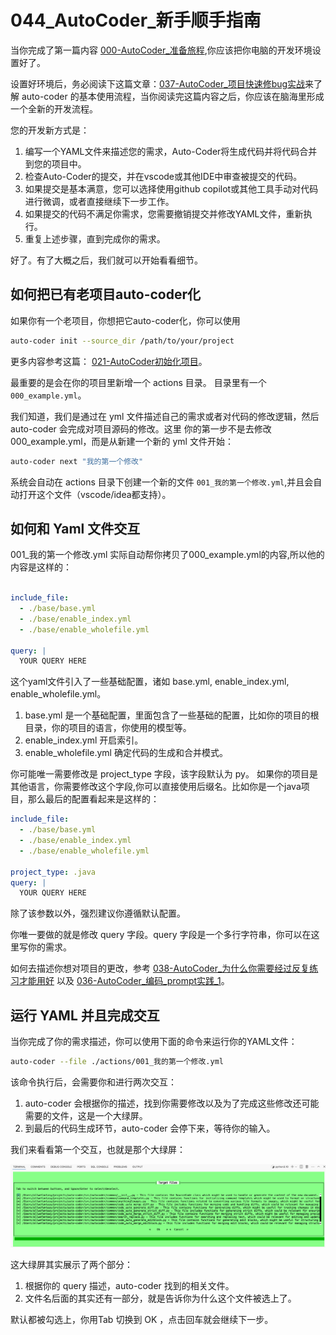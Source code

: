 # 044_AutoCoder_新手顺手指南

当你完成了第一篇内容 [000-AutoCoder_准备旅程](./000-AutoCoder_准备旅程.md),你应该把你电脑的开发环境设置好了。


设置好环境后，务必阅读下这篇文章：[037-AutoCoder_项目快速修bug实战](./037-AutoCoder_项目快速修bug实战.md)来了解 auto-coder 的基本使用流程，当你阅读完这篇内容之后，你应该在脑海里形成一个全新的开发流程。

您的开发新方式是：

1. 编写一个YAML文件来描述您的需求，Auto-Coder将生成代码并将代码合并到您的项目中。
2. 检查Auto-Coder的提交，并在vscode或其他IDE中审查被提交的代码。
3. 如果提交是基本满意，您可以选择使用github copilot或其他工具手动对代码进行微调，或者直接继续下一步工作。
4. 如果提交的代码不满足你需求，您需要撤销提交并修改YAML文件，重新执行。
5. 重复上述步骤，直到完成你的需求。

好了。有了大概之后，我们就可以开始看看细节。

## 如何把已有老项目auto-coder化

如果你有一个老项目，你想把它auto-coder化，你可以使用 

```bash
auto-coder init --source_dir /path/to/your/project
```

更多内容参考这篇： [021-AutoCoder初始化项目](./021-AutoCoder初始化项目.md)。

最重要的是会在你的项目里新增一个 actions 目录。 目录里有一个 `000_example.yml`。

我们知道，我们是通过在 yml 文件描述自己的需求或者对代码的修改逻辑，然后auto-coder 会完成对项目源码的修改。这里
你的第一步不是去修改 000_example.yml，而是从新建一个新的 yml 文件开始：

```bash
auto-coder next "我的第一个修改"
```

系统会自动在 actions 目录下创建一个新的文件 `001_我的第一个修改.yml`,并且会自动打开这个文件（vscode/idea都支持）。

## 如何和 Yaml 文件交互

001_我的第一个修改.yml 实际自动帮你拷贝了000_example.yml的内容,所以他的内容是这样的：

```yaml

include_file:
  - ./base/base.yml
  - ./base/enable_index.yml
  - ./base/enable_wholefile.yml    

query: |
  YOUR QUERY HERE
```

这个yaml文件引入了一些基础配置，诸如 base.yml, enable_index.yml, enable_wholefile.yml。

1. base.yml 是一个基础配置，里面包含了一些基础的配置，比如你的项目的根目录，你的项目的语言，你使用的模型等。
2. enable_index.yml 开启索引。
3. enable_wholefile.yml 确定代码的生成和合并模式。

你可能唯一需要修改是 project_type 字段，该字段默认为 py。 如果你的项目是其他语言，你需要修改这个字段,你可以直接使用后缀名。比如你是一个java项目，那么最后的配置看起来是这样的：

```yaml
include_file:
  - ./base/base.yml
  - ./base/enable_index.yml
  - ./base/enable_wholefile.yml    

project_type: .java
query: |
  YOUR QUERY HERE
```

除了该参数以外，强烈建议你遵循默认配置。

你唯一要做的就是修改 query 字段。query 字段是一个多行字符串，你可以在这里写你的需求。

如何去描述你想对项目的更改，参考 [038-AutoCoder_为什么你需要经过反复练习才能用好](./038-AutoCoder_为什么你需要经过反复练习才能用好.md) 以及 [036-AutoCoder_编码_prompt实践_1](./036-AutoCoder_编码_prompt实践_1.md)。

## 运行 YAML 并且完成交互

当你完成了你的需求描述，你可以使用下面的命令来运行你的YAML文件：

```bash
auto-coder --file ./actions/001_我的第一个修改.yml
```

该命令执行后，会需要你和进行两次交互：

1. auto-coder 会根据你的描述，找到你需要修改以及为了完成这些修改还可能需要的文件，这是一个大绿屏。
2. 到最后的代码生成环节，auto-coder 会停下来，等待你的输入。

我们来看看第一个交互，也就是那个大绿屏：

![](../images/044-01.png)

这大绿屏其实展示了两个部分：

1. 根据你的 query 描述，auto-coder 找到的相关文件。 
2. 文件名后面的其实还有一部分，就是告诉你为什么这个文件被选上了。

默认都被勾选上，你用Tab 切换到 OK ，点击回车就会继续下一步。







